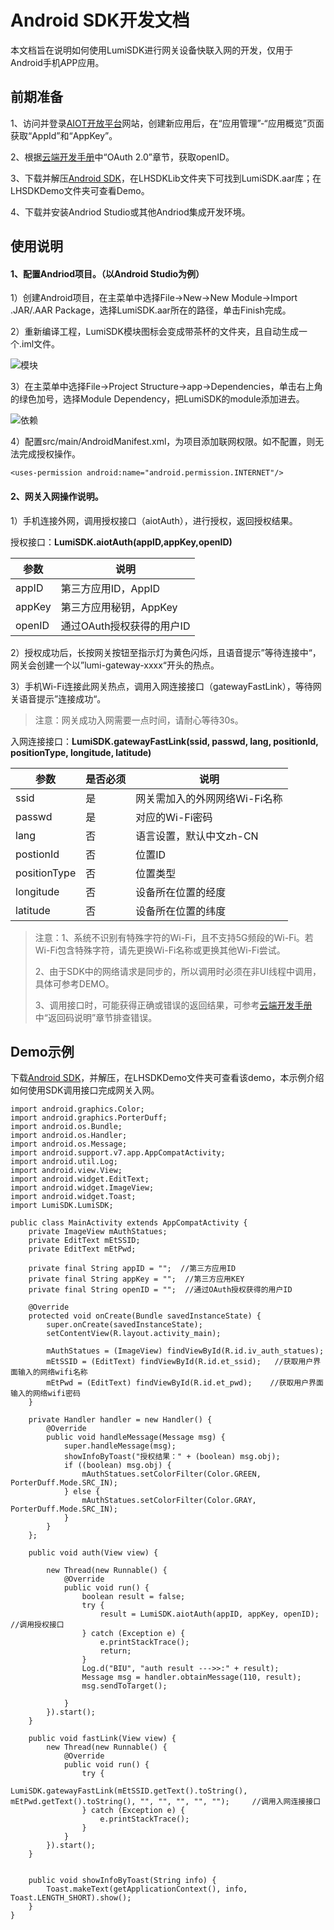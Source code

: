 # Android SDK开发文档

本文档旨在说明如何使用LumiSDK进行网关设备快联入网的开发，仅用于Android手机APP应用。



## 前期准备

1、访问并登录[AIOT开放平台](https://opencloud.aqara.cn/)网站，创建新应用后，在“应用管理”-“应用概览”页面获取“AppId”和“AppKey”。

2、根据[云端开发手册](http://docs.opencloud.aqara.cn/development/cloud-development/#oauth20)中“OAuth 2.0”章节，获取openID。

3、下载并解压[Android SDK](http://cdn.cnbj2.fds.api.mi-img.com/cdn/aiot/sdk/aiot_sdk_fastlink_android_v0.3.zip)，在LHSDKLib文件夹下可找到LumiSDK.aar库；在LHSDKDemo文件夹可查看Demo。

4、下载并安装Andriod Studio或其他Andriod集成开发环境。



## 使用说明

#### 1、配置Andriod项目。（以Android Studio为例）

1）创建Android项目，在主菜单中选择File->New->New Module->Import .JAR/.AAR Package，选择LumiSDK.aar所在的路径，单击Finish完成。

2）重新编译工程，LumiSDK模块图标会变成带茶杯的文件夹，且自动生成一个.iml文件。

![模块](http://cdn.cnbj2.fds.api.mi-img.com/cdn/aiot/doc-images/zh/sdk/lumisdk.png)

3）在主菜单中选择File->Project Structure->app->Dependencies，单击右上角的绿色加号，选择Module Dependency，把LumiSDK的module添加进去。

![依赖](http://cdn.cnbj2.fds.api.mi-img.com/cdn/aiot/doc-images/zh/sdk/dependencies.png)

4）配置src/main/AndroidManifest.xml，为项目添加联网权限。如不配置，则无法完成授权操作。

```
<uses-permission android:name="android.permission.INTERNET"/>
```



#### 2、网关入网操作说明。

1）手机连接外网，调用授权接口（aiotAuth），进行授权，返回授权结果。

授权接口：**LumiSDK.aiotAuth(appID,appKey,openID)**

| 参数     | 说明               |
| ------ | ---------------- |
| appID  | 第三方应用ID，AppID    |
| appKey | 第三方应用秘钥，AppKey   |
| openID | 通过OAuth授权获得的用户ID |

2）授权成功后，长按网关按钮至指示灯为黄色闪烁，且语音提示”等待连接中“，网关会创建一个以”lumi-gateway-xxxx“开头的热点。

3）手机Wi-Fi连接此网关热点，调用入网连接接口（gatewayFastLink），等待网关语音提示”连接成功“。

> 注意：网关成功入网需要一点时间，请耐心等待30s。

入网连接接口：**LumiSDK.gatewayFastLink(ssid, passwd, lang, positionId, positionType, longitude, latitude)**

| 参数           | 是否必须 | 说明                |
| ------------ | ---- | ----------------- |
| ssid         | 是    | 网关需加入的外网网络Wi-Fi名称 |
| passwd       | 是    | 对应的Wi-Fi密码        |
| lang         | 否    | 语言设置，默认中文zh-CN    |
| postionId    | 否    | 位置ID              |
| positionType | 否    | 位置类型              |
| longitude    | 否    | 设备所在位置的经度         |
| latitude     | 否    | 设备所在位置的纬度         |

> 注意：1、系统不识别有特殊字符的Wi-Fi，且不支持5G频段的Wi-Fi。若Wi-Fi包含特殊字符，请先更换Wi-Fi名称或更换其他Wi-Fi尝试。
>
> 2、由于SDK中的网络请求是同步的，所以调用时必须在非UI线程中调用，具体可参考DEMO。
>
> 3、调用接口时，可能获得正确或错误的返回结果，可参考[云端开发手册](http://docs.opencloud.aqara.cn/development/cloud-development/#_14)中“返回码说明”章节排查错误。



## Demo示例

下载[Android SDK](http://cdn.cnbj2.fds.api.mi-img.com/cdn/aiot/sdk/aiot_sdk_fastlink_android_v0.3.zip)，并解压，在LHSDKDemo文件夹可查看该demo，本示例介绍如何使用SDK调用接口完成网关入网。

```
import android.graphics.Color;
import android.graphics.PorterDuff;
import android.os.Bundle;
import android.os.Handler;
import android.os.Message;
import android.support.v7.app.AppCompatActivity;
import android.util.Log;
import android.view.View;
import android.widget.EditText;
import android.widget.ImageView;
import android.widget.Toast;
import LumiSDK.LumiSDK;   

public class MainActivity extends AppCompatActivity {
    private ImageView mAuthStatues;
    private EditText mEtSSID;
    private EditText mEtPwd;
    
    private final String appID = "";  //第三方应用ID
    private final String appKey = "";  //第三方应用KEY
    private final String openID = "";  //通过OAuth授权获得的用户ID

    @Override
    protected void onCreate(Bundle savedInstanceState) {
        super.onCreate(savedInstanceState);
        setContentView(R.layout.activity_main);

        mAuthStatues = (ImageView) findViewById(R.id.iv_auth_statues);
        mEtSSID = (EditText) findViewById(R.id.et_ssid);   //获取用户界面输入的网络wifi名称
        mEtPwd = (EditText) findViewById(R.id.et_pwd);    //获取用户界面输入的网络wifi密码
    }

    private Handler handler = new Handler() {
        @Override
        public void handleMessage(Message msg) {
            super.handleMessage(msg);
            showInfoByToast("授权结果：" + (boolean) msg.obj);
            if ((boolean) msg.obj) {
                mAuthStatues.setColorFilter(Color.GREEN, PorterDuff.Mode.SRC_IN);
            } else {
                mAuthStatues.setColorFilter(Color.GRAY, PorterDuff.Mode.SRC_IN);
            }
        }
    };

    public void auth(View view) {

        new Thread(new Runnable() {
            @Override
            public void run() {
                boolean result = false;
                try {
                    result = LumiSDK.aiotAuth(appID, appKey, openID);   //调用授权接口
                } catch (Exception e) {
                    e.printStackTrace();
                    return;
                }
                Log.d("BIU", "auth result --->>:" + result);
                Message msg = handler.obtainMessage(110, result);
                msg.sendToTarget();

            }
        }).start();
    }

    public void fastLink(View view) {
        new Thread(new Runnable() {
            @Override
            public void run() {
                try {
                    LumiSDK.gatewayFastLink(mEtSSID.getText().toString(), mEtPwd.getText().toString(), "", "", "", "", "");     //调用入网连接接口
                } catch (Exception e) {
                    e.printStackTrace();
                }
            }
        }).start();
    }


    public void showInfoByToast(String info) {
        Toast.makeText(getApplicationContext(), info, Toast.LENGTH_SHORT).show();
    }
}
```
